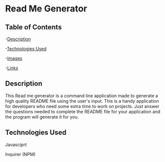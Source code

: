 # Read Me Generator

## Table of Contents

-[Description](#Description)

-[Technologies Used](#TechnologiesUsed)

-[Images](#Images)

-[Links](#Links)

## Description

This Read me generator is a command line application made to generate a high quality README file using the user's input. This is a handy application for developers who need some extra time to work on projects. Just answer the questions needed to complete the README file for your application and the program will generate it for you. 

## Technologies Used
Javasciprt 

Inquirer (NPM)

